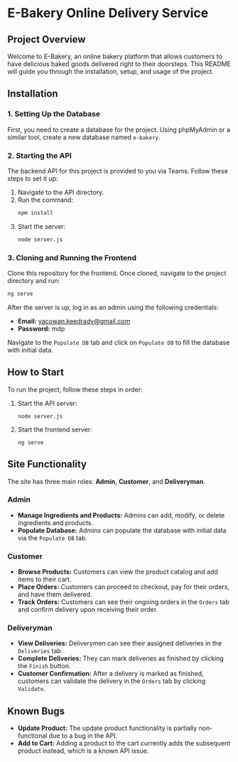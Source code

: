 # E-Bakery Online Delivery Service

## Project Overview

Welcome to E-Bakery, an online bakery platform that allows customers to have delicious baked goods delivered right to their doorsteps. This README will guide you through the installation, setup, and usage of the project.

## Installation

### 1. Setting Up the Database

First, you need to create a database for the project. Using phpMyAdmin or a similar tool, create a new database named `e-bakery`.

### 2. Starting the API

The backend API for this project is provided to you via Teams. Follow these steps to set it up:

1. Navigate to the API directory.
2. Run the command:
    ```bash
    npm install
    ```
3. Start the server:
    ```bash
    node server.js
    ```

### 3. Cloning and Running the Frontend

Clone this repository for the frontend. Once cloned, navigate to the project directory and run:

```bash
ng serve
```
After the server is up, log in as an admin using the following credentials:

- **Email:** yacowan.keedrady@gmail.com
- **Password:** mdp

Navigate to the `Populate DB` tab and click on `Populate DB` to fill the database with initial data.

## How to Start

To run the project, follow these steps in order:

1. Start the API server:
    ```
    node server.js
    ```
2. Start the frontend server:
    ```
    ng serve
    ```

## Site Functionality

The site has three main roles: **Admin**, **Customer**, and **Deliveryman**.

### Admin

- **Manage Ingredients and Products:** Admins can add, modify, or delete ingredients and products.
- **Populate Database:** Admins can populate the database with initial data via the `Populate DB` tab.

### Customer

- **Browse Products:** Customers can view the product catalog and add items to their cart.
- **Place Orders:** Customers can proceed to checkout, pay for their orders, and have them delivered.
- **Track Orders:** Customers can see their ongoing orders in the `Orders` tab and confirm delivery upon receiving their order.

### Deliveryman

- **View Deliveries:** Deliverymen can see their assigned deliveries in the `Deliveries` tab.
- **Complete Deliveries:** They can mark deliveries as finished by clicking the `Finish` button.
- **Customer Confirmation:** After a delivery is marked as finished, customers can validate the delivery in the `Orders` tab by clicking `Validate`.

## Known Bugs

- **Update Product:** The update product functionality is partially non-functional due to a bug in the API.
- **Add to Cart:** Adding a product to the cart currently adds the subsequent product instead, which is a known API issue.
